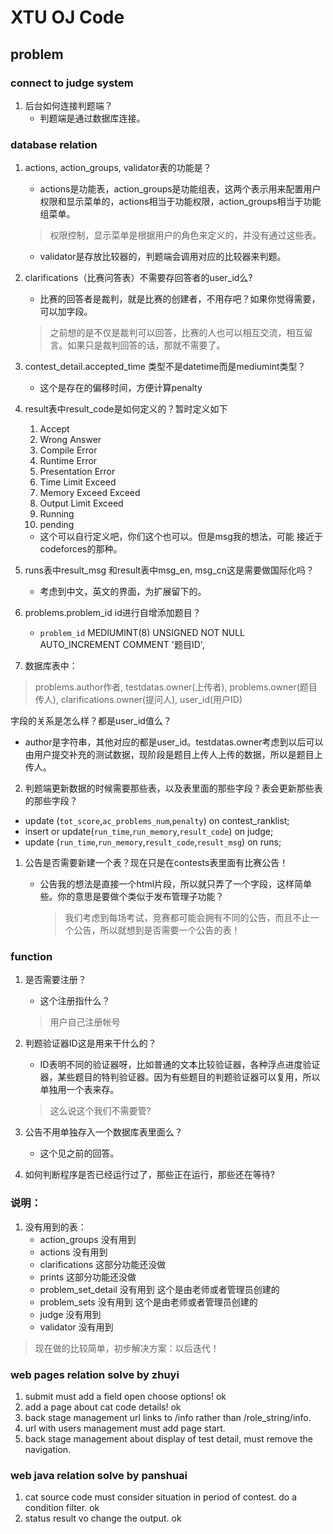 # XTU OJ Code
## problem 
### connect to judge system
 1. 后台如何连接判题端？
    * 判题端是通过数据库连接。

### database relation
1.  actions, action_groups, validator表的功能是？
    * actions是功能表，action_groups是功能组表，这两个表示用来配置用户权限和显示菜单的，actions相当于功能权限，action_groups相当于功能组菜单。
     > 权限控制，显示菜单是根据用户的角色来定义的，并没有通过这些表。

    * validator是存放比较器的，判题端会调用对应的比较器来判题。
2.  clarifications（比赛问答表）不需要存回答者的user_id么?
    * 比赛的回答者是裁判，就是比赛的创建者，不用存吧？如果你觉得需要，可以加字段。
    > 之前想的是不仅是裁判可以回答，比赛的人也可以相互交流，相互留言。如果只是裁判回答的话，那就不需要了。
3.  contest_detail.accepted_time 类型不是datetime而是mediumint类型？
    * 这个是存在的偏移时间，方便计算penalty

4.  result表中result_code是如何定义的？暂时定义如下
    1. Accept
    2. Wrong Answer
    3. Compile Error
    4. Runtime Error
    5. Presentation Error
    6. Time Limit Exceed
    7. Memory Exceed Exceed
    8. Output Limit Exceed
    9. Running
    10. pending

    * 这个可以自行定义吧，你们这个也可以。但是msg我的想法，可能 接近于codeforces的那种。

5.  runs表中result_msg 和result表中msg_en, msg_cn这是需要做国际化吗？

    * 考虑到中文，英文的界面，为扩展留下的。

6.  problems.problem_id id进行自增添加题目？

    *  `problem_id` MEDIUMINT(8) UNSIGNED NOT NULL AUTO_INCREMENT COMMENT '题目ID',

7.  数据库表中：
> problems.author作者,
> testdatas.owner(上传者),
> problems.owner(题目传人),
> clarifications.owner(提问人),
> user_id(用户ID)

字段的关系是怎么样？都是user_id值么？
* author是字符串，其他对应的都是user_id。testdatas.owner考虑到以后可以由用户提交补充的测试数据，现阶段是题目上传人上传的数据，所以是题目上传人。

2. 判题端更新数据的时候需要那些表，以及表里面的那些字段？表会更新那些表的那些字段？
* update (`tot_score`,`ac_problems_num`,`penalty`) on contest_ranklist;
* insert or update(`run_time`,`run_memory`,`result_code`) on judge;
* update (`run_time`,`run_memory`,`result_code`,`result_msg`) on runs;


1. 公告是否需要新建一个表？现在只是在contests表里面有比赛公告！
   * 公告我的想法是直接一个html片段，所以就只弄了一个字段，这样简单些。你的意思是要做个类似于发布管理子功能？

     > 我们考虑到每场考试，竞赛都可能会拥有不同的公告，而且不止一个公告，所以就想到是否需要一个公告的表！


### function
1.  是否需要注册？
    * 这个注册指什么？
     > 用户自己注册帐号

2.  判题验证器ID这是用来干什么的？
    * ID表明不同的验证器呀，比如普通的文本比较验证器，各种浮点进度验证器，某些题目的特判验证器。因为有些题目的判题验证器可以复用，所以单独用一个表来存。
     > 这么说这个我们不需要管?

3.  公告不用单独存入一个数据库表里面么？
    * 这个见之前的回答。

4.  如何判断程序是否已经运行过了，那些正在运行，那些还在等待?

### 说明：
1.  没有用到的表：
    * action_groups 没有用到
    * actions 没有用到
    * clarifications 这部分功能还没做
    * prints 这部分功能还没做
    * problem_set_detail 没有用到 这个是由老师或者管理员创建的 
    * problem_sets 没有用到 这个是由老师或者管理员创建的 
    * judge 没有用到
    * validator 没有用到

> 现在做的比较简单，初步解决方案：以后迭代！

### web pages relation solve by zhuyi
1. submit must add a field open choose options! ok
2. add a page about cat code details! ok
3. back stage management url links to /info rather than /role_string/info.
4. url with users management must add page start. 
5. back stage management about display of test detail, must remove the navigation.


### web java relation solve by panshuai
1. cat source code must consider situation in period of contest. do a condition filter. ok
2. status result vo change the output. ok

